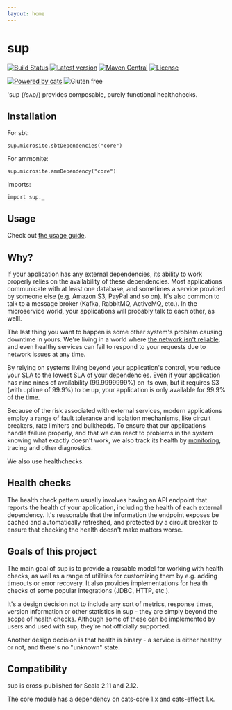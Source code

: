 ```yaml
---
layout: home
---
```

# sup

[![Build Status](https://travis-ci.com/kubukoz/sup.svg?branch=master)](https://travis-ci.com/kubukoz/sup)
[![Latest version](https://index.scala-lang.org/kubukoz/sup/sup-core/latest.svg)](https://index.scala-lang.org/kubukoz/sup/sup-core)
[![Maven Central](https://img.shields.io/maven-central/v/com.kubukoz/sup-core_2.12.svg)](http://search.maven.org/#search%7Cga%7C1%7Csup-core)
[![License](http://img.shields.io/:license-Apache%202-green.svg)](http://www.apache.org/licenses/LICENSE-2.0.txt)

[![Powered by cats](https://img.shields.io/badge/powered%20by-cats-blue.svg)](https://github.com/typelevel/cats)
![Gluten free](https://img.shields.io/badge/gluten-free-orange.svg)

'sup (/sʌp/) provides composable, purely functional healthchecks.

## Installation

For sbt:

```tut:passthrough
sup.microsite.sbtDependencies("core")
```

For ammonite:

```tut:passthrough
sup.microsite.ammDependency("core")
```

Imports:
```tut:silent
import sup._
```

## Usage

Check out [the usage guide](guide). 

## Why?

If your application has any external dependencies, its ability to work properly relies on the availability of these dependencies.
Most applications communicate with at least one database, and sometimes a service provided by someone else (e.g. Amazon S3, PayPal and so on).
It's also common to talk to a message broker (Kafka, RabbitMQ, ActiveMQ, etc.). In the microservice world, your applications will probably talk to each other, as welll.

The last thing you want to happen is some other system's problem causing downtime in yours.
We're living in a world where [the network isn't reliable](https://en.wikipedia.org/wiki/Network_partition),
and even healthy services can fail to respond to your requests due to network issues at any time.

By relying on systems living beyond your application's control, you reduce your [SLA](https://en.wikipedia.org/wiki/Service-level_agreement)
to the lowest SLA of your dependencies. Even if your application has nine nines of availability (99.9999999%) on its own,
but it requires S3 (with uptime of 99.9%) to be up, your application is only available for 99.9% of the time.
 
Because of the risk associated with external services, modern applications employ a range of fault tolerance and isolation mechanisms,
like circuit breakers, rate limiters and bulkheads.
To ensure that our applications handle failure properly, and that we can react to problems in the system
knowing what exactly doesn't work, we also track its health by
[monitoring](https://docs.microsoft.com/en-us/azure/architecture/best-practices/monitoring), tracing and other diagnostics.

We also use healthchecks.

## Health checks

The health check pattern usually involves having an API endpoint that reports the health of your application,
including the health of each external dependency. It's reasonable that the information the endpoint exposes be cached
and automatically refreshed, and protected by a circuit breaker to ensure that checking the health
doesn't make matters worse.

## Goals of this project

The main goal of sup is to provide a reusable model for working with health checks, as well as
a range of utilities for customizing them by e.g. adding timeouts or error recovery.
It also provides implementations for health checks of some popular integrations (JDBC, HTTP, etc.).

It's a design decision not to include any sort of metrics, response times, version information or other statistics
in sup - they are simply beyond the scope of health checks.
Although some of these can be implemented by users and used with sup, they're not officially supported.

Another design decision is that health is binary - a service is either healthy or not,
and there's no "unknown" state.

## Compatibility

sup is cross-published for Scala 2.11 and 2.12.

The core module has a dependency on cats-core 1.x and cats-effect 1.x.
